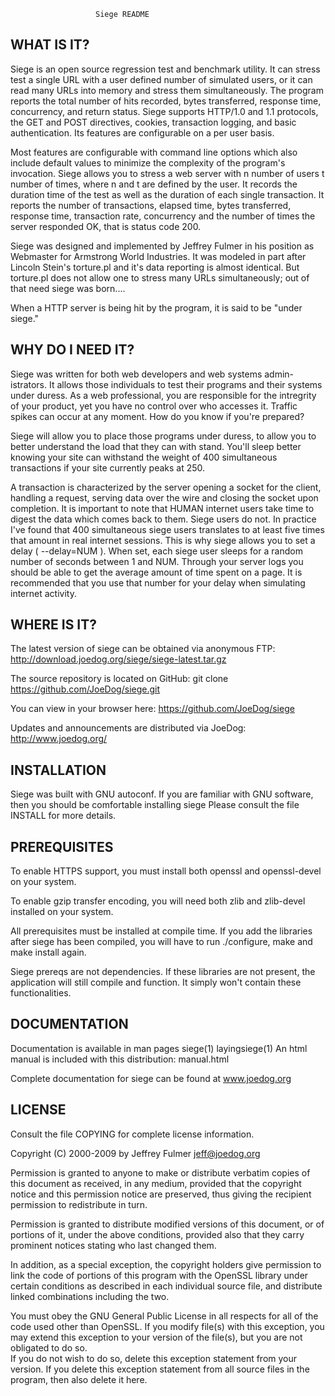 
                       Siege README

WHAT IS IT?
-----------
Siege is an open source regression test and benchmark utility. 
It can stress test a single URL with a user defined number of 
simulated users, or it can  read  many URLs into memory and 
stress them simultaneously. The program reports the total 
number of hits recorded, bytes transferred, response time, 
concurrency, and return status. Siege supports HTTP/1.0 and 1.1 
protocols, the GET and POST directives, cookies, transaction 
logging, and basic authentication. Its features are configurable 
on a per user basis.

Most features are configurable with command line options which
also include default values to minimize the complexity of the 
program's invocation.  Siege allows  you  to stress a web server 
with  n number of users t number of times, where n and t are 
defined by the user. It records the duration time of the test
as well as the duration of each single transaction. It reports
the number of transactions, elapsed time, bytes transferred,
response time, transaction rate, concurrency and the number of
times the server responded OK, that is status code 200. 

Siege was designed and implemented by Jeffrey Fulmer in his 
position as Webmaster for Armstrong World Industries. It  was
modeled in part after Lincoln Stein's torture.pl and it's data
reporting is almost identical. But torture.pl does not allow 
one to stress many URLs simultaneously; out of that need siege
was born....

When a HTTP server is being hit by the program, it is said to be 
"under siege."


WHY DO I NEED IT?
-----------------
Siege was written for both web developers and web systems admin-
istrators. It allows those individuals to test their programs 
and  their systems under duress. As a web professional, you are 
responsible for the intregrity of your product, yet you have no 
control over who accesses it. Traffic spikes can occur at any 
moment. How do you know if you're prepared?

Siege will allow you to place those programs under duress, to 
allow you  to  better  understand the load that they can with 
stand. You'll sleep  better knowing your site can withstand the 
weight of 400 simultaneous transactions if your site currently
peaks at 250.

A transaction is characterized by the server opening a socket
for the client, handling a request, serving data over the wire 
and closing the socket upon completion. It is important to note 
that HUMAN internet users take time to digest the data which
comes back to them. Siege users do not. In practice I've found
that 400 simultaneous siege users translates to at least five 
times that amount in real internet sessions. This is why siege
allows you to set a delay ( --delay=NUM ). When set, each siege
user sleeps for a random number  of seconds between 1 and NUM.
Through your server logs you should be able to get the average
amount of time spent on a page. It is recommended that you use 
that number for your delay when simulating internet activity.


WHERE IS IT?
------------
The latest version of  siege can be obtained via  anonymous FTP:
http://download.joedog.org/siege/siege-latest.tar.gz

The source repository is located on GitHub:
git clone https://github.com/JoeDog/siege.git

You can view in your browser here:
https://github.com/JoeDog/siege

Updates and announcements are distributed via JoeDog: 
http://www.joedog.org/



INSTALLATION
------------
Siege was built with  GNU  autoconf. If you are familiar with
GNU software, then you should be  comfortable  installing siege
Please consult the file INSTALL for more details.

PREREQUISITES
-------------
To enable HTTPS support, you must install both openssl and
openssl-devel on  your system. 

To enable gzip transfer encoding, you will need both zlib and 
zlib-devel installed on your system.

All prerequisites must be installed at compile time. If you add
the libraries after siege has been compiled, you will have to 
run ./configure, make and make install again.

Siege prereqs are not dependencies. If these libraries are not 
present, the application will still compile and function. It 
simply won't contain these functionalities.


DOCUMENTATION
-------------
Documentation is available in man pages  siege(1) layingsiege(1)
An html manual is included with this distribution:   manual.html

Complete documentation for siege can be found at www.joedog.org


LICENSE
-------
Consult the file COPYING for complete license information.
 
Copyright (C) 2000-2009 by Jeffrey Fulmer <jeff@joedog.org>
 
Permission is  granted  to anyone to make or distribute verbatim
copies  of  this  document as received,  in any medium, provided 
that  the  copyright  notice  and  this  permission  notice  are 
preserved,  thus giving the recipient permission to redistribute 
in turn.
 
Permission  is  granted  to distribute modified versions of this
document,  or  of portions of it,  under  the above  conditions,
provided also that they carry prominent notices stating who last
changed them.
 
In addition, as a special exception, the  copyright holders give
permission to link the code of portions of this program with the
OpenSSL  library  under certain  conditions as described in each
individual  source  file,  and  distribute  linked  combinations
including the two.

You must  obey the  GNU General Public License  in all  respects
for all of the code  used  other  than OpenSSL.  If  you  modify
file(s)  with  this exception,  you may extend this exception to 
your version of the file(s), but you are not obligated to do so.  
If you do  not wish  to do so,  delete this exception  statement 
from your version. If you delete  this exception  statement from 
all source files in the program, then also delete it here.  



